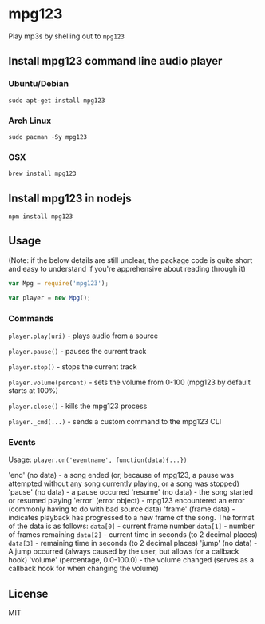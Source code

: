 # mpg123

Play mp3s by shelling out to `mpg123`

## Install mpg123 command line audio player
### Ubuntu/Debian
```
sudo apt-get install mpg123
```
### Arch Linux
```
sudo pacman -Sy mpg123
```
### OSX
```
brew install mpg123
```
## Install mpg123 in nodejs
```
npm install mpg123
```
## Usage

(Note: if the below details are still unclear, the package code is quite short and easy to understand if you're apprehensive about reading through it)

```js
var Mpg = require('mpg123');

var player = new Mpg();
```

### Commands

```player.play(uri)``` - plays audio from a source

```player.pause()``` - pauses the current track

```player.stop()``` - stops the current track

```player.volume(percent)``` - sets the volume from 0-100 (mpg123 by default starts at 100%)

```player.close()``` - kills the mpg123 process

```player._cmd(...)``` - sends a custom command to the mpg123 CLI


### Events

Usage: ```player.on('eventname', function(data){...})```

'end' (no data) - a song ended (or, because of mpg123, a pause was attempted without any song currently playing, or a song was stopped)
'pause' (no data) - a pause occurred
'resume' (no data) - the song started or resumed playing
'error' (error object) - mpg123 encountered an error (commonly having to do with bad source data)
'frame' (frame data) - indicates playback has progressed to a new frame of the song. The format of the data is as follows:
```data[0]``` - current frame number
```data[1]``` - number of frames remaining
```data[2]``` - current time in seconds (to 2 decimal places)
```data[3]``` - remaining time in seconds (to 2 decimal places)
'jump' (no data) - A jump occurred (always caused by the user, but allows for a callback hook)
'volume' (percentage, 0.0-100.0) -  the volume changed (serves as a callback hook for when changing the volume)

## License

MIT
